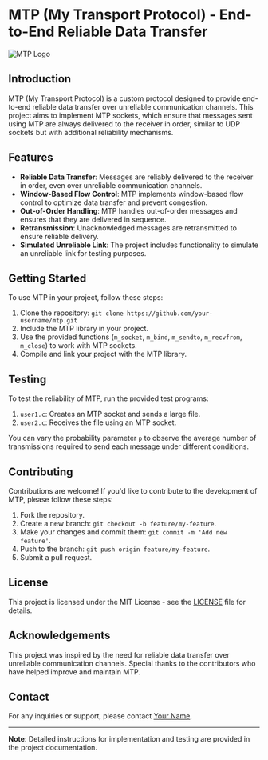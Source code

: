 # MTP (My Transport Protocol) - End-to-End Reliable Data Transfer

![MTP Logo](mtp_logo.png)

## Introduction

MTP (My Transport Protocol) is a custom protocol designed to provide end-to-end reliable data transfer over unreliable communication channels. This project aims to implement MTP sockets, which ensure that messages sent using MTP are always delivered to the receiver in order, similar to UDP sockets but with additional reliability mechanisms.

## Features

- **Reliable Data Transfer**: Messages are reliably delivered to the receiver in order, even over unreliable communication channels.
- **Window-Based Flow Control**: MTP implements window-based flow control to optimize data transfer and prevent congestion.
- **Out-of-Order Handling**: MTP handles out-of-order messages and ensures that they are delivered in sequence.
- **Retransmission**: Unacknowledged messages are retransmitted to ensure reliable delivery.
- **Simulated Unreliable Link**: The project includes functionality to simulate an unreliable link for testing purposes.

## Getting Started

To use MTP in your project, follow these steps:

1. Clone the repository: `git clone https://github.com/your-username/mtp.git`
2. Include the MTP library in your project.
3. Use the provided functions (`m_socket`, `m_bind`, `m_sendto`, `m_recvfrom`, `m_close`) to work with MTP sockets.
4. Compile and link your project with the MTP library.

## Testing

To test the reliability of MTP, run the provided test programs:

1. `user1.c`: Creates an MTP socket and sends a large file.
2. `user2.c`: Receives the file using an MTP socket.

You can vary the probability parameter `p` to observe the average number of transmissions required to send each message under different conditions.

## Contributing

Contributions are welcome! If you'd like to contribute to the development of MTP, please follow these steps:

1. Fork the repository.
2. Create a new branch: `git checkout -b feature/my-feature`.
3. Make your changes and commit them: `git commit -m 'Add new feature'`.
4. Push to the branch: `git push origin feature/my-feature`.
5. Submit a pull request.

## License

This project is licensed under the MIT License - see the [LICENSE](LICENSE) file for details.

## Acknowledgements

This project was inspired by the need for reliable data transfer over unreliable communication channels. Special thanks to the contributors who have helped improve and maintain MTP.

## Contact

For any inquiries or support, please contact [Your Name](mailto:your@email.com).

---
**Note**: Detailed instructions for implementation and testing are provided in the project documentation.
